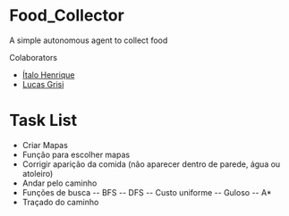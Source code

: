# Food_Collector
A simple autonomous agent to collect food

Colaborators 

- [Ítalo Henrique](https://github.com/italoh623)
- [Lucas Grisi](https://github.com/lucasgrisiq)

# Task List
 - Criar Mapas
 - Função para escolher mapas
 - Corrigir aparição da comida (não aparecer dentro de parede, água ou atoleiro)
 - Andar pelo caminho
 - Funções de busca
 -- BFS
 -- DFS
 -- Custo uniforme
 -- Guloso
 -- A*
 - Traçado do caminho
